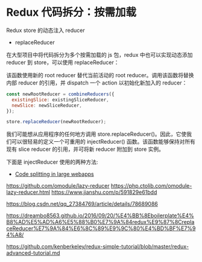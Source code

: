 # Redux 代码拆分：按需加载

Redux store 的动态注入 reducer

- replaceReducer

在大型项目中将代码拆分为多个按需加载的 js 包，redux 中也可以实现动态添加 reducer 到 store，可以使用 replaceReducer：

该函数使用新的 root reducer 替代当前活动的 root reducer。调用该函数将替换内部 reducer 的引用，并 dispatch 一个 action 以初始化新加入的 reducer：

```js
const newRootReducer = combineReducers({
  existingSlice: existingSliceReducer,
  newSlice: newSliceReducer,
});

store.replaceReducer(newRootReducer);
```

我们可能想从应用程序的任何地方调用 store.replaceReducer()。因此，它使我们可以很轻易的定义一个可重用的 injectReducer() 函数。该函数能够保持对所有现有 slice reducer 的引用，并可将新 reducer 附加到 store 实例。

下面是 injectReducer 使用的两种方法:

- [Code splitting in large webapps](https://github.com/reduxjs/redux/issues/37)

https://github.com/omodule/lazy-reducer
https://php.ctolib.com/omodule-lazy-reducer.html
https://www.jianshu.com/p/591829e61bdd

https://blog.csdn.net/qq_27384769/article/details/78689086

https://dreambo8563.github.io/2016/09/20/%E4%BB%8Eboilerplate%E4%B8%AD%E5%AD%A6%E5%88%B0%E7%9A%84redux%E9%87%8CreplaceReducer%E7%9A%84%E6%8C%89%E9%9C%80%E4%BD%BF%E7%94%A8/

https://github.com/kenberkeley/redux-simple-tutorial/blob/master/redux-advanced-tutorial.md
